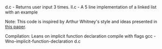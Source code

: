 d.c - Returns user input 3 times.
ll.c - A 5 line implementation of a linked list with an example

Note:
This code is inspired by Arthur Whitney's style and ideas presented in [this paper](http://www.eecg.toronto.edu/~jzhu/csc326/readings/iverson.pdf).

Compilation:
Leans on implicit function declaration compile with flags
gcc -Wno-implicit-function-declaration d.c

